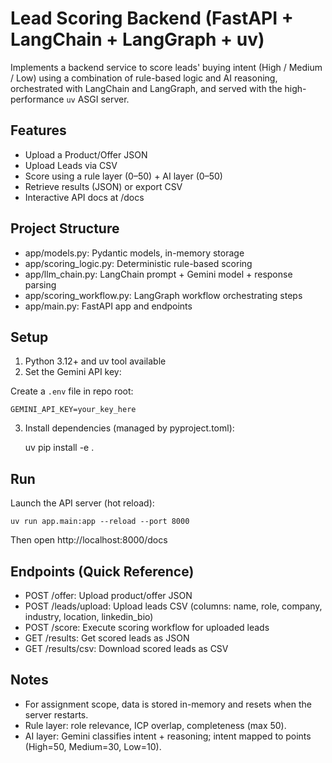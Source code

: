 # Lead Scoring Backend (FastAPI + LangChain + LangGraph + uv)

Implements a backend service to score leads' buying intent (High / Medium / Low) using a combination of rule-based logic and AI reasoning, orchestrated with LangChain and LangGraph, and served with the high-performance `uv` ASGI server.

## Features

- Upload a Product/Offer JSON
- Upload Leads via CSV
- Score using a rule layer (0–50) + AI layer (0–50)
- Retrieve results (JSON) or export CSV
- Interactive API docs at /docs

## Project Structure

- app/models.py: Pydantic models, in-memory storage
- app/scoring_logic.py: Deterministic rule-based scoring
- app/llm_chain.py: LangChain prompt + Gemini model + response parsing
- app/scoring_workflow.py: LangGraph workflow orchestrating steps
- app/main.py: FastAPI app and endpoints

## Setup

1. Python 3.12+ and uv tool available
2. Set the Gemini API key:

Create a `.env` file in repo root:

    GEMINI_API_KEY=your_key_here

3. Install dependencies (managed by pyproject.toml):

   uv pip install -e .

## Run

Launch the API server (hot reload):

    uv run app.main:app --reload --port 8000

Then open http://localhost:8000/docs

## Endpoints (Quick Reference)

- POST /offer: Upload product/offer JSON
- POST /leads/upload: Upload leads CSV (columns: name, role, company, industry, location, linkedin_bio)
- POST /score: Execute scoring workflow for uploaded leads
- GET /results: Get scored leads as JSON
- GET /results/csv: Download scored leads as CSV

## Notes

- For assignment scope, data is stored in-memory and resets when the server restarts.
- Rule layer: role relevance, ICP overlap, completeness (max 50).
- AI layer: Gemini classifies intent + reasoning; intent mapped to points (High=50, Medium=30, Low=10).
